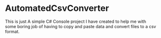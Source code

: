 # AutomatedCsvConverter

This is just A simple C# Console project I have created to help me with some boring job of having to copy and paste data and convert files to a csv format. 
